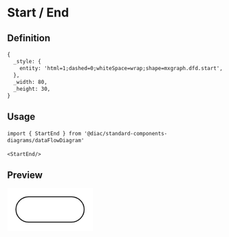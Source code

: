 # Start / End

## Definition

```
{
  _style: { 
    entity: 'html=1;dashed=0;whiteSpace=wrap;shape=mxgraph.dfd.start',
  },
  _width: 80,
  _height: 30,
}
```

## Usage

```
import { StartEnd } from '@diac/standard-components-diagrams/dataFlowDiagram'

<StartEnd/>
```

## Preview

<img src="./start-end.png" width="200"/>
